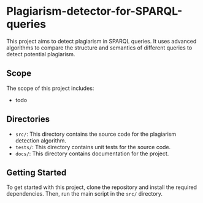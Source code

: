 # Plagiarism-detector-for-SPARQL-queries

This project aims to detect plagiarism in SPARQL queries. It uses advanced algorithms to compare the structure and semantics of different queries to detect potential plagiarism.

## Scope

The scope of this project includes:

- todo

## Directories

- `src/`: This directory contains the source code for the plagiarism detection algorithm.
- `tests/`: This directory contains unit tests for the source code.
- `docs/`: This directory contains documentation for the project.

## Getting Started

To get started with this project, clone the repository and install the required dependencies. Then, run the main script in the `src/` directory.
